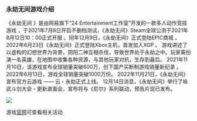 ### 永劫无间游戏介绍

《永劫无间  》是由网易旗下“24 Entertainment工作室”开发的一款多人动作竞技游戏   ，于2021年7月8日开启不删档测试，《永劫无间》Steam全球公测于2021年8月12日10：00正式开服 。同年12月9日，《永劫无间》正式登陆EPIC商城   。2022年6月23日《永劫无间》正式登陆Xbox主机，首发加入XGP  。
游戏讲述了以虚构的幻想世界为背景，阴阳二神互相杀伐，导致世界处于永劫之中。玩家需扮演一名英雄，在地图中收集各种资源，与其他玩家对抗，生存到最后。
2021年11月10日，该游戏宣布全球销量突破600万，创下国产买断制游戏销量新纪录   。2022年6月13日，游戏全球销量突破1000万份。 
2022年11月21日，《永劫无间》宣布官方云游戏 —— 云・永劫正式上线。 12月14日消息，《永劫无间》举行了咏武斗剑大会・更新直面会，宣布将与《尼尔》系列联动，预告片现已发布。 

![](C:\Users\李智豪\Desktop\2022003137李智豪\images\u=3528109523,3168087484&fm=253&fmt=auto&app=138&f=JPEG.webp)

游戏[官网](https://www.yjwujian.cn/)可查看相关活动